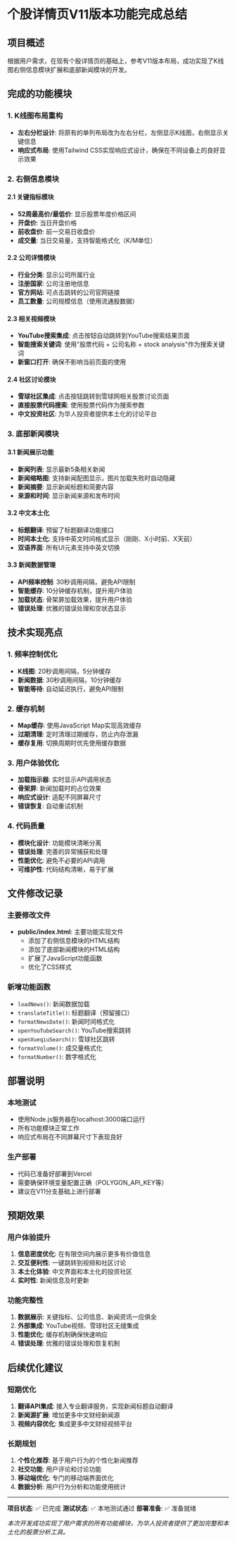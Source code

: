 # 个股详情页V11版本功能完成总结

## 项目概述
根据用户需求，在现有个股详情页的基础上，参考V11版本布局，成功实现了K线图右侧信息模块扩展和底部新闻模块的开发。

## 完成的功能模块

### 1. K线图布局重构
- **左右分栏设计**: 将原有的单列布局改为左右分栏，左侧显示K线图，右侧显示关键信息
- **响应式布局**: 使用Tailwind CSS实现响应式设计，确保在不同设备上的良好显示效果

### 2. 右侧信息模块

#### 2.1 关键指标模块
- **52周最高价/最低价**: 显示股票年度价格区间
- **开盘价**: 当日开盘价格
- **前收盘价**: 前一交易日收盘价
- **成交量**: 当日交易量，支持智能格式化（K/M单位）

#### 2.2 公司详情模块
- **行业分类**: 显示公司所属行业
- **注册国家**: 公司注册地信息
- **官方网站**: 可点击跳转的公司官网链接
- **员工数量**: 公司规模信息（使用流通股数据）

#### 2.3 相关视频模块
- **YouTube搜索集成**: 点击按钮自动跳转到YouTube搜索结果页面
- **智能搜索关键词**: 使用"股票代码 + 公司名称 + stock analysis"作为搜索关键词
- **新窗口打开**: 确保不影响当前页面的使用

#### 2.4 社区讨论模块
- **雪球社区集成**: 点击按钮跳转到雪球网相关股票讨论页面
- **直接股票代码搜索**: 使用股票代码作为搜索参数
- **中文投资社区**: 为华人投资者提供本土化的讨论平台

### 3. 底部新闻模块

#### 3.1 新闻展示功能
- **新闻列表**: 显示最新5条相关新闻
- **新闻缩略图**: 支持新闻配图显示，图片加载失败时自动隐藏
- **新闻摘要**: 显示新闻标题和简要内容
- **来源和时间**: 显示新闻来源和发布时间

#### 3.2 中文本土化
- **标题翻译**: 预留了标题翻译功能接口
- **时间本土化**: 支持中英文时间格式显示（刚刚、X小时前、X天前）
- **双语界面**: 所有UI元素支持中英文切换

#### 3.3 新闻数据管理
- **API频率控制**: 30秒调用间隔，避免API限制
- **智能缓存**: 10分钟缓存机制，提升用户体验
- **加载状态**: 骨架屏加载效果，提升用户体验
- **错误处理**: 优雅的错误处理和空状态显示

## 技术实现亮点

### 1. 频率控制优化
- **K线图**: 20秒调用间隔，5分钟缓存
- **新闻数据**: 30秒调用间隔，10分钟缓存
- **智能等待**: 自动延迟执行，避免API限制

### 2. 缓存机制
- **Map缓存**: 使用JavaScript Map实现高效缓存
- **过期清理**: 定时清理过期缓存，防止内存泄漏
- **缓存复用**: 切换周期时优先使用缓存数据

### 3. 用户体验优化
- **加载指示器**: 实时显示API调用状态
- **骨架屏**: 新闻加载时的占位效果
- **响应式设计**: 适配不同屏幕尺寸
- **错误恢复**: 自动重试机制

### 4. 代码质量
- **模块化设计**: 功能模块清晰分离
- **错误处理**: 完善的异常捕获和处理
- **性能优化**: 避免不必要的API调用
- **可维护性**: 代码结构清晰，易于扩展

## 文件修改记录

### 主要修改文件
- **public/index.html**: 主要功能实现文件
  - 添加了右侧信息模块的HTML结构
  - 添加了底部新闻模块的HTML结构
  - 扩展了JavaScript功能函数
  - 优化了CSS样式

### 新增功能函数
- `loadNews()`: 新闻数据加载
- `translateTitle()`: 标题翻译（预留接口）
- `formatNewsDate()`: 新闻时间格式化
- `openYouTubeSearch()`: YouTube搜索跳转
- `openXueqiuSearch()`: 雪球社区跳转
- `formatVolume()`: 成交量格式化
- `formatNumber()`: 数字格式化

## 部署说明

### 本地测试
- 使用Node.js服务器在localhost:3000端口运行
- 所有功能模块正常工作
- 响应式布局在不同屏幕尺寸下表现良好

### 生产部署
- 代码已准备好部署到Vercel
- 需要确保环境变量配置正确（POLYGON_API_KEY等）
- 建议在V11分支基础上进行部署

## 预期效果

### 用户体验提升
1. **信息密度优化**: 在有限空间内展示更多有价值信息
2. **交互便利性**: 一键跳转到视频和社区讨论
3. **本土化体验**: 中文界面和本土化的投资社区
4. **实时性**: 新闻信息及时更新

### 功能完整性
1. **数据展示**: 关键指标、公司信息、新闻资讯一应俱全
2. **外部集成**: YouTube视频、雪球社区无缝集成
3. **性能优化**: 缓存机制确保快速响应
4. **错误处理**: 优雅的错误处理和恢复机制

## 后续优化建议

### 短期优化
1. **翻译API集成**: 接入专业翻译服务，实现新闻标题自动翻译
2. **新闻源扩展**: 增加更多中文财经新闻源
3. **视频内容优化**: 集成更多中文财经视频平台

### 长期规划
1. **个性化推荐**: 基于用户行为的个性化新闻推荐
2. **社交功能**: 用户评论和讨论功能
3. **移动端优化**: 专门的移动端界面优化
4. **数据分析**: 用户行为分析和功能使用统计

---

**项目状态**: ✅ 已完成
**测试状态**: ✅ 本地测试通过
**部署准备**: ✅ 准备就绪

*本次开发成功实现了用户需求的所有功能模块，为华人投资者提供了更加完整和本土化的股票分析工具。*